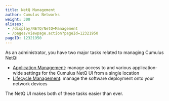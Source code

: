 ```yaml
---
title: NetQ Management
author: Cumulus Networks
weight: 300
aliases:
 - /display/NETQ/NetQ+Management
 - /pages/viewpage.action?pageId=12321950
pageID: 12321950
---
```

As an administrator, you have two major tasks related to managing Cumulus NetQ:

- [Application Management](../NetQ-Configuration-Management/Application-Management): manage access to and various application-wide settings for the Cumulus NetQ UI from a single location
- [Lifecycle Management](../NetQ-Configuration-Management/Lifecycle-Management): manage the software deployment onto your network devices

The NetQ UI makes both of these tasks easier than ever.
